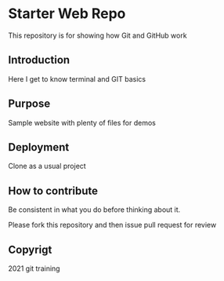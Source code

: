 # Starter Web Repo

This repository is for showing how Git and GitHub work

## Introduction
Here I get to know terminal and GIT basics

## Purpose

Sample website with plenty of files for demos

## Deployment
Clone as a usual project

## How to contribute 
Be consistent in what you do before thinking about it.

Please fork this repository and then issue pull request for review

## Copyrigt
2021 git training